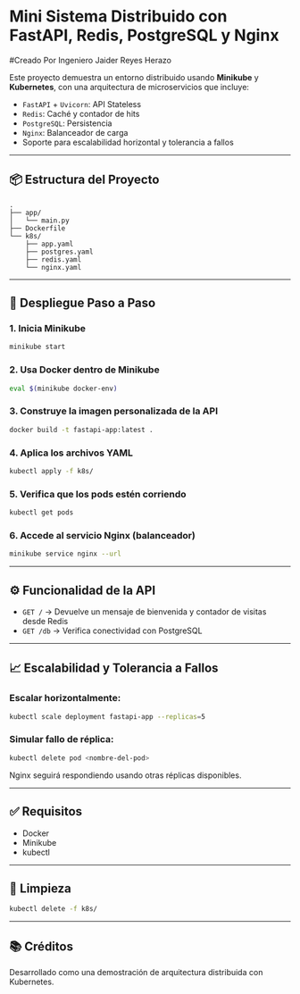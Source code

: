 # Mini Sistema Distribuido con FastAPI, Redis, PostgreSQL y Nginx
#Creado Por Ingeniero Jaider Reyes Herazo

Este proyecto demuestra un entorno distribuido usando **Minikube** y **Kubernetes**, con una arquitectura de microservicios que incluye:

- `FastAPI` + `Uvicorn`: API Stateless
- `Redis`: Caché y contador de hits
- `PostgreSQL`: Persistencia
- `Nginx`: Balanceador de carga
- Soporte para escalabilidad horizontal y tolerancia a fallos

---

## 📦 Estructura del Proyecto

```
.
├── app/
│   └── main.py
├── Dockerfile
└── k8s/
    ├── app.yaml
    ├── postgres.yaml
    ├── redis.yaml
    └── nginx.yaml
```

---

## 🚀 Despliegue Paso a Paso

### 1. Inicia Minikube

```bash
minikube start
```

### 2. Usa Docker dentro de Minikube

```bash
eval $(minikube docker-env)
```

### 3. Construye la imagen personalizada de la API

```bash
docker build -t fastapi-app:latest .
```

### 4. Aplica los archivos YAML

```bash
kubectl apply -f k8s/
```

### 5. Verifica que los pods estén corriendo

```bash
kubectl get pods
```

### 6. Accede al servicio Nginx (balanceador)

```bash
minikube service nginx --url
```

---

## ⚙️ Funcionalidad de la API

- `GET /` → Devuelve un mensaje de bienvenida y contador de visitas desde Redis
- `GET /db` → Verifica conectividad con PostgreSQL

---

## 📈 Escalabilidad y Tolerancia a Fallos

### Escalar horizontalmente:

```bash
kubectl scale deployment fastapi-app --replicas=5
```

### Simular fallo de réplica:

```bash
kubectl delete pod <nombre-del-pod>
```

Nginx seguirá respondiendo usando otras réplicas disponibles.

---

## ✅ Requisitos

- Docker
- Minikube
- kubectl

---

## 🧼 Limpieza

```bash
kubectl delete -f k8s/
```

---

## 📚 Créditos

Desarrollado como una demostración de arquitectura distribuida con Kubernetes.
